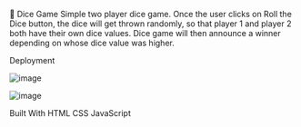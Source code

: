 🎲 Dice Game
Simple two player dice game. Once the user clicks on Roll the Dice button, the dice will get thrown randomly, so that player 1 and player 2 both have their own dice values. Dice game will then announce a winner depending on whose dice value was higher.

Deployment

![image](https://github.com/Priyankaakrish/DiceGame/assets/70511466/b3968e6e-36af-4940-bd25-8c414ddef171)

![image](https://github.com/Priyankaakrish/DiceGame/assets/70511466/acd58bdd-9ac9-4616-97f6-e2703320c3a8)


Built With
HTML
CSS
JavaScript

